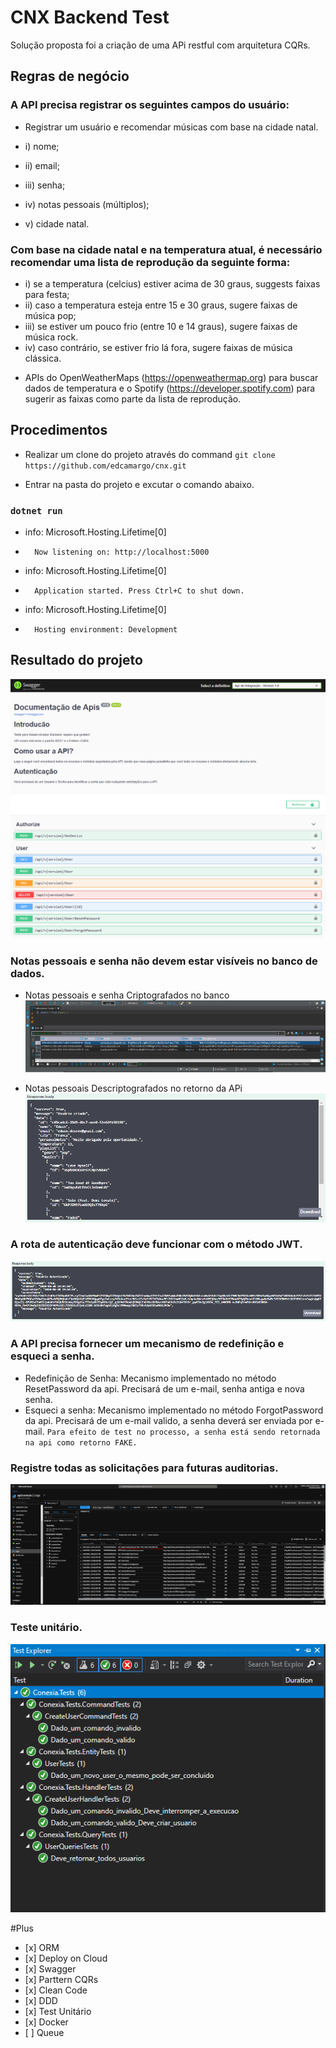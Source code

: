 # CNX Backend Test
Solução proposta foi a criação de uma APi restful com arquitetura CQRs.

## Regras de negócio

### A API precisa registrar os seguintes campos do usuário: 
  
  - Registrar um usuário e recomendar músicas com base na cidade natal.

  - i) nome; 
  - ii) email; 
  - iii) senha; 
  - iv) notas pessoais (múltiplos);
  - v) cidade natal.

### Com base na cidade natal e na temperatura atual, é necessário recomendar uma lista de reprodução da seguinte forma: 
  *    i) se a temperatura (celcius) estiver acima de 30 graus, suggests faixas para festa; 
  *    ii) caso a temperatura esteja entre 15 e 30 graus, sugere faixas de música pop; 
  *    iii) se estiver um pouco frio (entre 10 e 14 graus), sugere faixas de música rock. 
  *    iv) caso contrário, se estiver frio lá fora, sugere faixas de música clássica.
  - APIs do OpenWeatherMaps (https://openweathermap.org) para buscar dados de temperatura e o 
        Spotify (https://developer.spotify.com) para sugerir as faixas como parte da lista de reprodução.

## Procedimentos

  * Realizar um clone do projeto através do command `git clone https://github.com/edcamargo/cnx.git`

  * Entrar na pasta do projeto e excutar o comando abaixo.

### `dotnet run` 
  - info: Microsoft.Hosting.Lifetime[0]
  -       Now listening on: http://localhost:5000
  - info: Microsoft.Hosting.Lifetime[0]
  -       Application started. Press Ctrl+C to shut down.
  - info: Microsoft.Hosting.Lifetime[0]
  -       Hosting environment: Development

## Resultado do projeto

![screenshoot](https://github.com/edcamargo/cnx/blob/master/Docs/Documentacao-Swagger.PNG "Screenshoot of the project")

### Notas pessoais e senha não devem estar visíveis no banco de dados.

  - Notas pessoais e senha Criptografados no banco
![screenshoot](https://github.com/edcamargo/cnx/blob/master/Docs/CamposInvisiveisBanco.PNG "Screenshoot of the project")

  - Notas pessoais Descriptografados no retorno da APi
![screenshoot](https://github.com/edcamargo/cnx/blob/master/Docs/CamposVisivelApricacao.PNG "Screenshoot of the project")

### A rota de autenticação deve funcionar com o método JWT.
![screenshoot](https://github.com/edcamargo/cnx/blob/master/Docs/Autenticacao-JWT.PNG "Screenshoot of the project")

### A API precisa fornecer um mecanismo de redefinição e esqueci a senha.
  *    Redefinição de Senha: Mecanismo implementado no método ResetPassword da api. Precisará de um e-mail, senha antiga e nova senha.
  *    Esqueci a senha: Mecanismo implementado no método ForgotPassword da api. Precisará de um e-mail valido, a senha deverá ser enviada por e-mail. 
	`Para efeito de test no processo, a senha está sendo retornada na api como retorno FAKE.`

### Registre todas as solicitações para futuras auditorias.
![screenshoot](https://github.com/edcamargo/cnx/blob/master/Docs/Log-Solicitacao.PNG "Screenshoot of the project")

### Teste unitário.
![screenshoot](https://github.com/edcamargo/cnx/blob/master/Docs/TestUnitario.PNG "Screenshoot of the project")

#Plus
  *    [x] ORM
  *    [x] Deploy on Cloud
  *    [x] Swagger
  *    [x] Parttern CQRs
  *    [x] Clean Code
  *    [x] DDD
  *    [x] Test Unitário
  *    [x] Docker
  *    [ ] Queue
